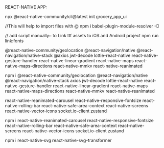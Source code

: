 REACT-NATIVE APP:

npx @react-native-community/cli@latest init grocery_app_ui

//This will help to import files with @
npm i babel-plugin-module-resolver -D

// add script manually:: to Link ttf assets to iOS and Android project
npm run link:fonts

@react-native-community/geolocation
@react-navigation/native
@react-navigation/native-stack
@axios
jwt-decode
lottie-react-native
react-native-gesture-handler
react-native-linear-gradient
react-native-maps
react-native-maps-directions
react-native-mmkv
react-native-reanimated

npm i @react-native-community/geolocation @react-navigation/native @react-navigation/native-stack axios jwt-decode lottie-react-native react-native-gesture-handler react-native-linear-gradient react-native-maps react-native-maps-directions react-native-mmkv react-native-reanimated

react-native-reanimated-carousel
react-native-responsive-fontsize
react-native-rolling-bar
react-native-safe-area-context
react-native-screens
react-native-vector-icons
socket.io-client
zustand

npm i react-native-reanimated-carousel react-native-responsive-fontsize react-native-rolling-bar react-native-safe-area-context react-native-screens react-native-vector-icons socket.io-client zustand

npm i react-native-svg react-native-svg-transformer
